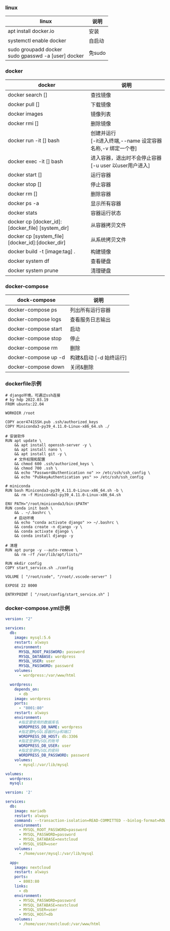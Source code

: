 ### linux
linux | 说明
-|-
apt install docker.io 		|安装
systemctl enable docker   |自启动
sudo groupadd docker<br>sudo gpasswd -a [user] docker | 免sudo

### docker
docker | 说明
-|-
docker search []			    |查找镜像
docker pull []				    |下载镜像
docker images				      |镜像列表
docker rmi []				      |删除镜像
docker run -it [] bash 		|创建并运行<br>[-it进入终端,--name 设定容器名称,-v 绑定一个卷]
docker exec -it [] bash		|进入容器，退出时不会停止容器<br>[-u user 以user用户进入]
docker start []				    |运行容器
docker stop []				    |停止容器
docker rm []				      |删除容器
docker ps -a				      |显示所有容器
docker stats				      |容器运行状态
docker cp [docker_id]:[docker_file] [system_dir] | 从容器拷贝文件
docker cp [system_file] [docker_id]:[docker_dir]  | 从系统拷贝文件
docker build -t [image:tag] . |构建镜像
docker system df          |查看硬盘
docker system prune       |清理硬盘

### docker-compose
dock-compose | 说明
-|-
docker-compose ps     |列出所有运行容器
docker-compose logs   |查看服务日志输出
docker-compose start  |启动
docker-compose stop   |停止
docker-compose rm     |删除
docker-compose up -d  |构建&启动 [-d 始终运行]
docker-compose down   |关闭&删除

### dockerfile示例
```shell
# django环境，可通过ssh连接
# by hdp 2022.03.19
FROM ubuntu:22.04

WORKDIR /root

COPY acer4741SSH.pub .ssh/authorized_keys
COPY Miniconda3-py39_4.11.0-Linux-x86_64.sh ./

# 安装软件
RUN apt update \  
    && apt install openssh-server -y \
    && apt install nano \
    && apt install git -y \
    # 文件权限和配置
    && chmod 600 .ssh/authorized_keys \
    && chmod 700 .ssh \
    && echo "PasswordAuthentication no" >> /etc/ssh/ssh_config \
    && echo "PubkeyAuthentication yes" >> /etc/ssh/ssh_config 

# miniconda
RUN bash Miniconda3-py39_4.11.0-Linux-x86_64.sh -b \   
    && rm -f Miniconda3-py39_4.11.0-Linux-x86_64.sh

ENV PATH="/root/miniconda3/bin:$PATH"
RUN conda init bash \
    && . ~/.bashrc \
    # 启动环境
    && echo "conda activate django" >> ~/.bashrc \
    && conda create -n django -y \
    && conda activate django \
    && conda install django -y

# 清理
RUN apt purge -y --auto-remove \
    && rm -rf /var/lib/apt/lists/* 

RUN mkdir config
COPY start_service.sh ./config

VOLUME [ "/root/code", "/root/.vscode-server" ]

EXPOSE 22 8000

ENTRYPOINT [ "/root/config/start_service.sh" ]
```

### docker-compose.yml示例
```yaml
version: "2"

services:
  db:
    image: mysql:5.6
    restart: always
    environment:
      MYSQL_ROOT_PASSWORD: password
      MYSQL_DATABASE: wordpress
      MYSQL_USER: user
      MYSQL_PASSWORD: password
    volumes:
      - wordpress:/var/www/html

  wordpress:
    depends_on:
      - db
    image: wordpress
    ports:
      - "8001:80"
    restart: always
    environment:
      #指定要使用的数据库名
      WORDPRESS_DB_NAME: wordpress
      #指定要MySQL容器的ip和端口
      WORDPRESS_DB_HOST: db:3306
      #指定登录MySQL的账号
      WORDPRESS_DB_USER: user
      #指定登录MySQL的密码
      WORDPRESS_DB_PASSWORD: password
    volumes:
      - mysql:/var/lib/mysql

volumes:
  wordpress:
  mysql:
```

```yaml
version: '2'

services:
  db:
    image: mariadb
    restart: always
    command: --transaction-isolation=READ-COMMITTED --binlog-format=ROW --skip-innodb-read-only-compressed
    environment:
      - MYSQL_ROOT_PASSWORD=password
      - MYSQL_PASSWORD=password
      - MYSQL_DATABASE=nextcloud
      - MYSQL_USER=user
    volumes:
      - /home/user/mysql:/var/lib/mysql

  app:  
    image: nextcloud
    restart: always
    ports:
      - 8003:80
    links:
      - db  
    environment:
      - MYSQL_PASSWORD=password
      - MYSQL_DATABASE=nextcloud
      - MYSQL_USER=user
      - MYSQL_HOST=db
    volumes:
      - /home/user/nextcloud:/var/www/html

```